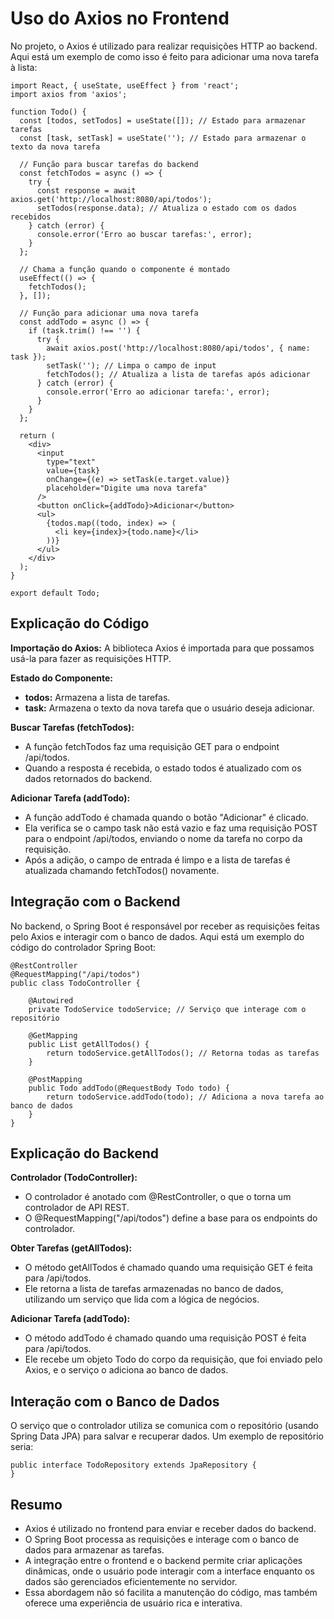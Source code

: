 <h1>Uso do Axios no Frontend</h1>
<p>No projeto, o Axios é utilizado para realizar requisições HTTP ao backend. Aqui está um exemplo de como isso é feito para adicionar uma nova tarefa à lista:</p>

<pre><code>import React, { useState, useEffect } from 'react';
import axios from 'axios';

function Todo() {
  const [todos, setTodos] = useState([]); // Estado para armazenar tarefas
  const [task, setTask] = useState(''); // Estado para armazenar o texto da nova tarefa

  // Função para buscar tarefas do backend
  const fetchTodos = async () => {
    try {
      const response = await axios.get('http://localhost:8080/api/todos');
      setTodos(response.data); // Atualiza o estado com os dados recebidos
    } catch (error) {
      console.error('Erro ao buscar tarefas:', error);
    }
  };

  // Chama a função quando o componente é montado
  useEffect(() => {
    fetchTodos();
  }, []);

  // Função para adicionar uma nova tarefa
  const addTodo = async () => {
    if (task.trim() !== '') {
      try {
        await axios.post('http://localhost:8080/api/todos', { name: task });
        setTask(''); // Limpa o campo de input
        fetchTodos(); // Atualiza a lista de tarefas após adicionar
      } catch (error) {
        console.error('Erro ao adicionar tarefa:', error);
      }
    }
  };

  return (
    &lt;div&gt;
      &lt;input
        type="text"
        value={task}
        onChange={(e) =&gt; setTask(e.target.value)}
        placeholder="Digite uma nova tarefa"
      /&gt;
      &lt;button onClick={addTodo}&gt;Adicionar&lt;/button&gt;
      &lt;ul&gt;
        {todos.map((todo, index) =&gt; (
          &lt;li key={index}&gt;{todo.name}&lt;/li&gt;
        ))}
      &lt;/ul&gt;
    &lt;/div&gt;
  );
}

export default Todo;
</code></pre>

<h2>Explicação do Código</h2>
<p><strong>Importação do Axios:</strong> A biblioteca Axios é importada para que possamos usá-la para fazer as requisições HTTP.</p>
<p><strong>Estado do Componente:</strong></p>
<ul>
    <li><strong>todos:</strong> Armazena a lista de tarefas.</li>
    <li><strong>task:</strong> Armazena o texto da nova tarefa que o usuário deseja adicionar.</li>
</ul>
<p><strong>Buscar Tarefas (fetchTodos):</strong></p>
<ul>
    <li>A função fetchTodos faz uma requisição GET para o endpoint /api/todos.</li>
    <li>Quando a resposta é recebida, o estado todos é atualizado com os dados retornados do backend.</li>
</ul>
<p><strong>Adicionar Tarefa (addTodo):</strong></p>
<ul>
    <li>A função addTodo é chamada quando o botão "Adicionar" é clicado.</li>
    <li>Ela verifica se o campo task não está vazio e faz uma requisição POST para o endpoint /api/todos, enviando o nome da tarefa no corpo da requisição.</li>
    <li>Após a adição, o campo de entrada é limpo e a lista de tarefas é atualizada chamando fetchTodos() novamente.</li>
</ul>

<h2>Integração com o Backend</h2>
<p>No backend, o Spring Boot é responsável por receber as requisições feitas pelo Axios e interagir com o banco de dados. Aqui está um exemplo do código do controlador Spring Boot:</p>

<pre><code>@RestController
@RequestMapping("/api/todos")
public class TodoController {

    @Autowired
    private TodoService todoService; // Serviço que interage com o repositório

    @GetMapping
    public List<Todo> getAllTodos() {
        return todoService.getAllTodos(); // Retorna todas as tarefas
    }

    @PostMapping
    public Todo addTodo(@RequestBody Todo todo) {
        return todoService.addTodo(todo); // Adiciona a nova tarefa ao banco de dados
    }
}
</code></pre>

<h2>Explicação do Backend</h2>
<p><strong>Controlador (TodoController):</strong></p>
<ul>
    <li>O controlador é anotado com @RestController, o que o torna um controlador de API REST.</li>
    <li>O @RequestMapping("/api/todos") define a base para os endpoints do controlador.</li>
</ul>
<p><strong>Obter Tarefas (getAllTodos):</strong></p>
<ul>
    <li>O método getAllTodos é chamado quando uma requisição GET é feita para /api/todos.</li>
    <li>Ele retorna a lista de tarefas armazenadas no banco de dados, utilizando um serviço que lida com a lógica de negócios.</li>
</ul>
<p><strong>Adicionar Tarefa (addTodo):</strong></p>
<ul>
    <li>O método addTodo é chamado quando uma requisição POST é feita para /api/todos.</li>
    <li>Ele recebe um objeto Todo do corpo da requisição, que foi enviado pelo Axios, e o serviço o adiciona ao banco de dados.</li>
</ul>

<h2>Interação com o Banco de Dados</h2>
<p>O serviço que o controlador utiliza se comunica com o repositório (usando Spring Data JPA) para salvar e recuperar dados. Um exemplo de repositório seria:</p>

<pre><code>public interface TodoRepository extends JpaRepository<Todo, Long> {
}
</code></pre>

<h2>Resumo</h2>
<ul>
    <li>Axios é utilizado no frontend para enviar e receber dados do backend.</li>
    <li>O Spring Boot processa as requisições e interage com o banco de dados para armazenar as tarefas.</li>
    <li>A integração entre o frontend e o backend permite criar aplicações dinâmicas, onde o usuário pode interagir com a interface enquanto os dados são gerenciados eficientemente no servidor.</li>
    <li>Essa abordagem não só facilita a manutenção do código, mas também oferece uma experiência de usuário rica e interativa.</li>
</ul>
